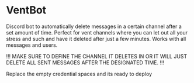 # VentBot
Discord bot to automatically delete messages in a certain channel after a set amount of time. 
Perfect for vent channels where you can let out all your stress and such and have it deleted after just a few minutes. 
Works with all messages and users. 

!!!
MAKE SURE TO DEFINE THE CHANNEL IT DELETES IN OR IT WILL JUST DELETE ALL SENT MESSAGES AFTER THE DESIGNATED TIME.
!!!

Replace the empty credential spaces and its ready to deploy
